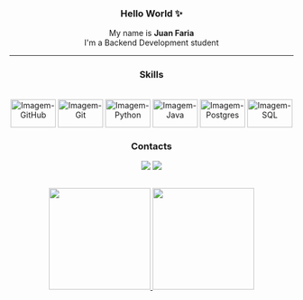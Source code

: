 <h3 align="center"> Hello World ✨ </h3>
<p align="center"> My name is <strong>Juan Faria</strong></br>
I'm a Backend Development student</p>
<hr>

<h3 align="center"> Skills </h3>

<div align="center" style="display: inline_block"><br>
 <img align="center" alt="Imagem-GitHub" height="50" width="80" src="https://cdn.jsdelivr.net/gh/devicons/devicon/icons/github/github-original-wordmark.svg">
 <img align="center" alt="Imagem-Git" height="50" width="80" src="https://cdn.jsdelivr.net/gh/devicons/devicon/icons/git/git-original-wordmark.svg">
 <img align="center" alt="Imagem-Python" height="50" width="80" src="https://cdn.jsdelivr.net/gh/devicons/devicon/icons/python/python-original-wordmark.svg">
 <img align="center" alt="Imagem-Java" height="50" width="80" src="https://cdn.jsdelivr.net/gh/devicons/devicon/icons/java/java-original-wordmark.svg" />
 <img align="center" alt="Imagem-Postgres" height="50" width="80"src="https://cdn.jsdelivr.net/gh/devicons/devicon/icons/postgresql/postgresql-original-wordmark.svg"
     />
  <img align="center" alt="Imagem-SQL" height="50" width="80" src="https://cdn.jsdelivr.net/gh/devicons/devicon/icons/mysql/mysql-original-wordmark.svg">

</div>
  
<h3 align="center"> Contacts </h3>
  
<div align="center"> 
  <a href = "mailto:juansfaria01@gmail.com"><img src="https://img.shields.io/badge/-Gmail-%23333?style=for-the-badge&logo=gmail&logoColor=white" target="_blank"></a>
  <a href="https://www.linkedin.com/in/juan-faria-9a1a25213" target="_blank"><img src="https://img.shields.io/badge/-LinkedIn-%230077B5?style=for-the-badge&logo=linkedin&logoColor=white" target="_blank"></a>  
</div>
  
##  
  
<div align="center">
  <a href="https://github.com/JuanFaria02">
  <img height="180em" src="https://github-readme-stats.vercel.app/api?username=JuanFaria02&show_icons=true&theme=dark&include_all_commits=true&count_private=true"/>
  <img height="180em" src="https://github-readme-stats.vercel.app/api/top-langs/?username=JuanFaria02&layout=compact&langs_count=7&theme=dark"/>
</div>

